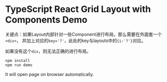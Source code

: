 TypeScript React Grid Layout with Components Demo
==================================================

关键点：如果Layout内部针对一些Component进行布局，那么需要在外面套一个`<div>`，
并加上对应的`key='?'`，此处的key与layouts中的`{i:'?'}`对应。

如果没有这个`div`，则无法正确的进行布局。

```
npm install
npm run demo
```

It will open page on browser automatically.
